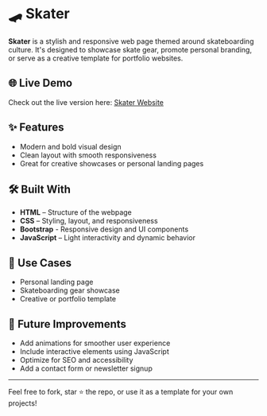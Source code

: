 # 🛹 Skater

**Skater** is a stylish and responsive web page themed around skateboarding culture. It's designed to showcase skate gear, promote personal branding, or serve as a creative template for portfolio websites.

## 🌐 Live Demo
Check out the live version here: [Skater Website](https://adarshfusion.github.io/Skater/)

## ✨ Features
- Modern and bold visual design
- Clean layout with smooth responsiveness
- Great for creative showcases or personal landing pages

## 🛠️ Built With
- **HTML** – Structure of the webpage
- **CSS** – Styling, layout, and responsiveness
- **Bootstrap** - Responsive design and UI components
- **JavaScript** – Light interactivity and dynamic behavior

## 📌 Use Cases
- Personal landing page
- Skateboarding gear showcase
- Creative or portfolio template

## 🚀 Future Improvements
- Add animations for smoother user experience
- Include interactive elements using JavaScript
- Optimize for SEO and accessibility
- Add a contact form or newsletter signup

---

Feel free to fork, star ⭐ the repo, or use it as a template for your own projects!
